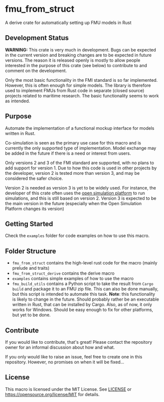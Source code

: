 # fmu_from_struct
A derive crate for automatically setting up FMU models in Rust

## Development Status
**WARNING:** This crate is very much in development. Bugs can be expected in the current version and 
breaking changes are to be expected in future versions. The reason it is released openly is mostly 
to allow people interested in the purpose of this crate (see below) to contribute to and comment on 
the development.

Only the most basic functionality in the FMI standard is so far implemented. However, this is often 
enough for simple models. The library is therefore used to implement FMUs from Rust code in separate 
(closed source) projects related to maritime research. The basic functionality seems to work as 
intended.

## Purpose
Automate the implementation of a functional mockup interface for models written in Rust.

Co-simulation is seen as the primary use case for this macro and is currently the only supported 
type of implementation. Model exchange may be added in the future if there is a need or interest 
from users. 

Only versions 2 and 3 of the FMI standard are supported, with no plans to add support for version 1.
Due to how this code is used in other projects by the developer, version 2 is tested more than 
version 3, and may be considered the safer choice.  

Version 2 is needed as version 3 is yet to be widely used. For instance, the developer of this crate
often uses the [open simulation platform](https://opensimulationplatform.com/) to run simulations, 
and this is still based on version 2. Version 3 is expected to be the main version in the future 
(especially when the Open Simulation Platform changes its version)

## Getting Started
Check the `examples` folder for code examples on how to use this macro.

## Folder Structure
- `fmu_from_struct` contains the high-level rust code for the macro (mainly prelude and traits)
- `fmu_from_struct_derive` contains the derive macro
- `examples` contains simple examples of how to use the macro
- `fmu_build_utils` contains a Python script to take the result from `Cargo build` and package it to 
an FMU zip file. This can also be done manually, but this script is intended to automate this task. 
**Note**: this functionality is likely to change in the future. Should probably rather be an 
executable written in Rust, that can be installed by Cargo. Also, as of now, it only works for 
Windows. Should be easy enough to fix for other platforms, but yet to be done.

## Contribute
If you would like to contribute, that's great! Please contact the repository owner for an informal 
discussion about how and what. 

If you only would like to raise an issue, feel free to create one in this repository. However, no 
promises on when it will be fixed...

## License
This macro is licensed under the MIT License. See [LICENSE](LICENSE) or 
https://opensource.org/license/MIT for details.